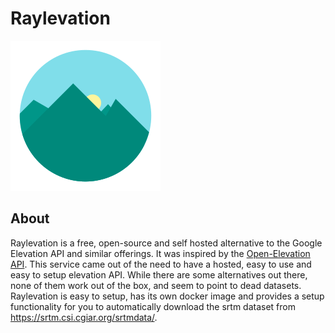 # Raylevation

![](assets/logo.svg)

## About

Raylevation is a free, open-source and self hosted alternative to the Google Elevation API and similar offerings.
It was inspired by the [Open-Elevation API](https://github.com/Jorl17/open-elevation).
This service came out of the need to have a hosted, easy to use and easy to setup elevation API. 
While there are some alternatives out there, none of them work out of the box, and seem to point to dead datasets.
Raylevation is easy to setup, has its own docker image and provides a setup functionality for you 
to automatically download the srtm dataset from https://srtm.csi.cgiar.org/srtmdata/.

